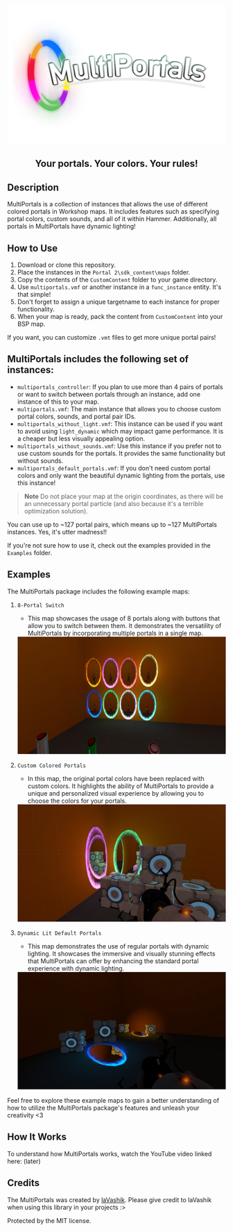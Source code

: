<div align="center">
<img src="other\logo.png" alt="Logo" >

<h2 align="center">
    Your portals. Your colors. Your rules!
</h2>
</div>

## Description

MultiPortals is a collection of instances that allows the use of different colored portals in Workshop maps. It includes features such as specifying portal colors, custom sounds, and all of it within Hammer. Additionally, all portals in MultiPortals have dynamic lighting!

## How to Use

1. Download or clone this repository.
2. Place the instances in the `Portal 2\sdk_content\maps` folder.
3. Copy the contents of the `CustomContent` folder to your game directory.
4. Use `multiportals.vmf` or another instance in a `func_instance` entity. It's that simple!
5. Don't forget to assign a unique targetname to each instance for proper functionality.
6. When your map is ready, pack the content from `CustomContent` into your BSP map.

If you want, you can customize `.vmt` files to get more unique portal pairs!

## MultiPortals includes the following set of instances:

- `multiportals_controller`: If you plan to use more than 4 pairs of portals or want to switch between portals through an instance, add one instance of this to your map.
- `multiportals.vmf`: The main instance that allows you to choose custom portal colors, sounds, and portal pair IDs. 
- `multiportals_without_light.vmf`: This instance can be used if you want to avoid using `light_dynamic` which may impact game performance. It is a cheaper but less visually appealing option.
- `multiportals_without_sounds.vmf`: Use this instance if you prefer not to use custom sounds for the portals. It provides the same functionality but without sounds.
- `multiportals_default_portals.vmf`: If you don't need custom portal colors and only want the beautiful dynamic lighting from the portals, use this instance!
> **Note**
> Do not place your map at the origin coordinates, as there will be an unnecessary portal particle (and also because it's a terrible optimization solution).

You can use up to ~127 portal pairs, which means up to ~127 MultiPortals instances. Yes, it's utter madness!!

If you're not sure how to use it, check out the examples provided in the `Examples` folder.

## Examples

The MultiPortals package includes the following example maps:

1. `8-Portal Switch`
    - This map showcases the usage of 8 portals along with buttons that allow you to switch between them. It demonstrates the versatility of MultiPortals by incorporating multiple portals in a single map.
    <img src="Other\8PortalSwitch.jpg">

2. `Custom Colored Portals`
    - In this map, the original portal colors have been replaced with custom colors. It highlights the ability of MultiPortals to provide a unique and personalized visual experience by allowing you to choose the colors for your portals.
    <img src="Other\CustomColoredPortals.jpg">

3. `Dynamic Lit Default Portals`
    - This map demonstrates the use of regular portals with dynamic lighting. It showcases the immersive and visually stunning effects that MultiPortals can offer by enhancing the standard portal experience with dynamic lighting.
    <img src="Other\DynamicLitDefaultPortals.jpg">

Feel free to explore these example maps to gain a better understanding of how to utilize the MultiPortals package's features and unleash your creativity <3

## How It Works

To understand how MultiPortals works, watch the YouTube video linked here: (later)

## Credits
The MultiPortals was created by <a href="https://www.youtube.com/@laVashikProductions">laVashik</a>. Please give credit to laVashik when using this library in your projects :>



Protected by the MIT license.
